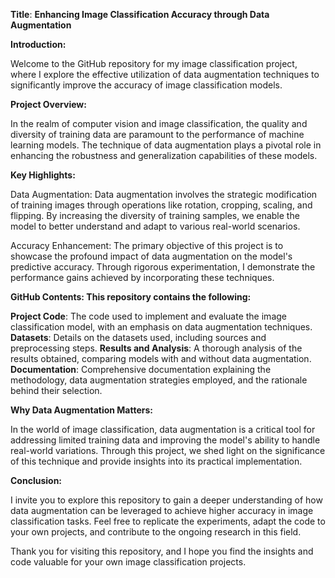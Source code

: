 **Title**: **Enhancing Image Classification Accuracy through Data Augmentation**

**Introduction:**

Welcome to the GitHub repository for my image classification project, where I explore the effective utilization of data augmentation techniques to significantly improve the accuracy of image classification models.

**Project Overview:**

In the realm of computer vision and image classification, the quality and diversity of training data are paramount to the performance of machine learning models. The technique of data augmentation plays a pivotal role in enhancing the robustness and generalization capabilities of these models.

**Key Highlights:**

Data Augmentation: Data augmentation involves the strategic modification of training images through operations like rotation, cropping, scaling, and flipping. By increasing the diversity of training samples, we enable the model to better understand and adapt to various real-world scenarios.

Accuracy Enhancement: The primary objective of this project is to showcase the profound impact of data augmentation on the model's predictive accuracy. Through rigorous experimentation, I demonstrate the performance gains achieved by incorporating these techniques.

**GitHub Contents: This repository contains the following:**

**Project Code**: The code used to implement and evaluate the image classification model, with an emphasis on data augmentation techniques.
**Datasets**: Details on the datasets used, including sources and preprocessing steps.
**Results and Analysis**: A thorough analysis of the results obtained, comparing models with and without data augmentation.
**Documentation**: Comprehensive documentation explaining the methodology, data augmentation strategies employed, and the rationale behind their selection.

**Why Data Augmentation Matters:**

In the world of image classification, data augmentation is a critical tool for addressing limited training data and improving the model's ability to handle real-world variations. Through this project, we shed light on the significance of this technique and provide insights into its practical implementation.

**Conclusion:**

I invite you to explore this repository to gain a deeper understanding of how data augmentation can be leveraged to achieve higher accuracy in image classification tasks. Feel free to replicate the experiments, adapt the code to your own projects, and contribute to the ongoing research in this field.

Thank you for visiting this repository, and I hope you find the insights and code valuable for your own image classification projects.

